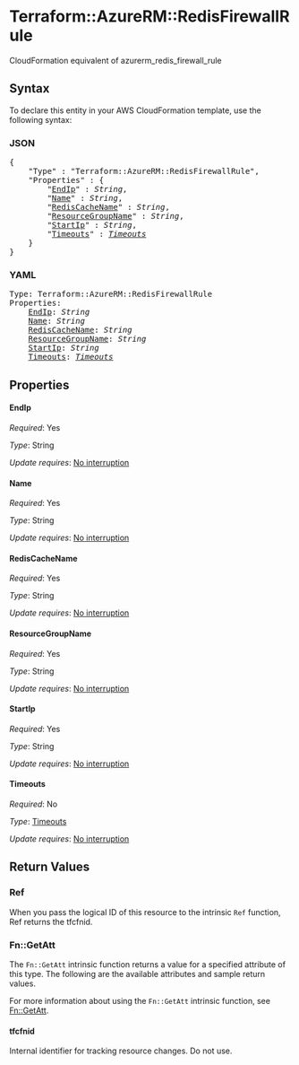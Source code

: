 # Terraform::AzureRM::RedisFirewallRule

CloudFormation equivalent of azurerm_redis_firewall_rule

## Syntax

To declare this entity in your AWS CloudFormation template, use the following syntax:

### JSON

<pre>
{
    "Type" : "Terraform::AzureRM::RedisFirewallRule",
    "Properties" : {
        "<a href="#endip" title="EndIp">EndIp</a>" : <i>String</i>,
        "<a href="#name" title="Name">Name</a>" : <i>String</i>,
        "<a href="#rediscachename" title="RedisCacheName">RedisCacheName</a>" : <i>String</i>,
        "<a href="#resourcegroupname" title="ResourceGroupName">ResourceGroupName</a>" : <i>String</i>,
        "<a href="#startip" title="StartIp">StartIp</a>" : <i>String</i>,
        "<a href="#timeouts" title="Timeouts">Timeouts</a>" : <i><a href="timeouts.md">Timeouts</a></i>
    }
}
</pre>

### YAML

<pre>
Type: Terraform::AzureRM::RedisFirewallRule
Properties:
    <a href="#endip" title="EndIp">EndIp</a>: <i>String</i>
    <a href="#name" title="Name">Name</a>: <i>String</i>
    <a href="#rediscachename" title="RedisCacheName">RedisCacheName</a>: <i>String</i>
    <a href="#resourcegroupname" title="ResourceGroupName">ResourceGroupName</a>: <i>String</i>
    <a href="#startip" title="StartIp">StartIp</a>: <i>String</i>
    <a href="#timeouts" title="Timeouts">Timeouts</a>: <i><a href="timeouts.md">Timeouts</a></i>
</pre>

## Properties

#### EndIp

_Required_: Yes

_Type_: String

_Update requires_: [No interruption](https://docs.aws.amazon.com/AWSCloudFormation/latest/UserGuide/using-cfn-updating-stacks-update-behaviors.html#update-no-interrupt)

#### Name

_Required_: Yes

_Type_: String

_Update requires_: [No interruption](https://docs.aws.amazon.com/AWSCloudFormation/latest/UserGuide/using-cfn-updating-stacks-update-behaviors.html#update-no-interrupt)

#### RedisCacheName

_Required_: Yes

_Type_: String

_Update requires_: [No interruption](https://docs.aws.amazon.com/AWSCloudFormation/latest/UserGuide/using-cfn-updating-stacks-update-behaviors.html#update-no-interrupt)

#### ResourceGroupName

_Required_: Yes

_Type_: String

_Update requires_: [No interruption](https://docs.aws.amazon.com/AWSCloudFormation/latest/UserGuide/using-cfn-updating-stacks-update-behaviors.html#update-no-interrupt)

#### StartIp

_Required_: Yes

_Type_: String

_Update requires_: [No interruption](https://docs.aws.amazon.com/AWSCloudFormation/latest/UserGuide/using-cfn-updating-stacks-update-behaviors.html#update-no-interrupt)

#### Timeouts

_Required_: No

_Type_: <a href="timeouts.md">Timeouts</a>

_Update requires_: [No interruption](https://docs.aws.amazon.com/AWSCloudFormation/latest/UserGuide/using-cfn-updating-stacks-update-behaviors.html#update-no-interrupt)

## Return Values

### Ref

When you pass the logical ID of this resource to the intrinsic `Ref` function, Ref returns the tfcfnid.

### Fn::GetAtt

The `Fn::GetAtt` intrinsic function returns a value for a specified attribute of this type. The following are the available attributes and sample return values.

For more information about using the `Fn::GetAtt` intrinsic function, see [Fn::GetAtt](https://docs.aws.amazon.com/AWSCloudFormation/latest/UserGuide/intrinsic-function-reference-getatt.html).

#### tfcfnid

Internal identifier for tracking resource changes. Do not use.

